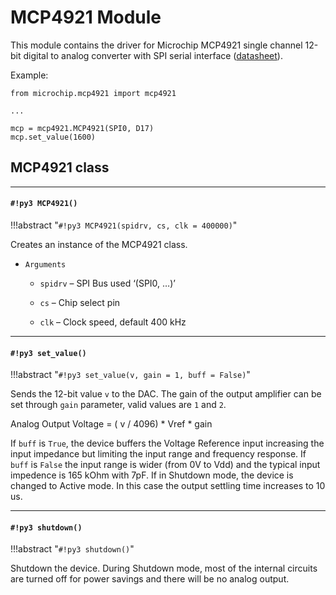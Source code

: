 # MCP4921 Module

This module contains the driver for Microchip MCP4921 single channel 12-bit digital to analog converter
with SPI serial interface ([datasheet](http://ww1.microchip.com/downloads/en/DeviceDoc/22248a.pdf)).

Example:

```
from microchip.mcp4921 import mcp4921

...

mcp = mcp4921.MCP4921(SPI0, D17)
mcp.set_value(1600)
```

## MCP4921 class


---
#### `#!py3 MCP4921()`

!!!abstract "`#!py3 MCP4921(spidrv, cs, clk = 400000)`"

Creates an instance of the MCP4921 class.


* ```Arguments```

    
    * ```spidrv``` – SPI Bus used ‘(SPI0, …)’


    * ```cs``` – Chip select pin


    * ```clk``` – Clock speed, default 400 kHz



---
#### `#!py3 set_value()`

!!!abstract "`#!py3 set_value(v, gain = 1, buff = False)`"

Sends the 12-bit value ```v``` to the DAC. The gain of the output amplifier can be set through ```gain``` parameter,
valid values are `1` and `2`.

Analog Output Voltage = ( v / 4096) \* Vref \* gain

If ```buff``` is `True`, the device buffers the Voltage Reference input increasing the input impedance but limiting
the input range and frequency response. If ```buff``` is `False` the input range is wider (from 0V to Vdd) and the
typical input impedence is 165 kOhm with 7pF.
If in Shutdown mode, the device is changed to Active mode. In this case the output settling time
increases to 10 us.


---
#### `#!py3 shutdown()`

!!!abstract "`#!py3 shutdown()`"

Shutdown the device. During Shutdown mode, most of the internal circuits are turned off for
power savings and there will be no analog output.
